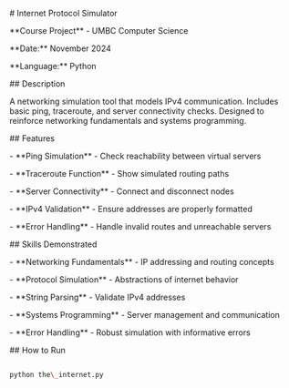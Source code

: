 \# Internet Protocol Simulator



\*\*Course Project\*\* - UMBC Computer Science  

\*\*Date:\*\* November 2024  

\*\*Language:\*\* Python



\## Description

A networking simulation tool that models IPv4 communication. Includes basic ping, traceroute, and server connectivity checks. Designed to reinforce networking fundamentals and systems programming.



\## Features

\- \*\*Ping Simulation\*\* - Check reachability between virtual servers

\- \*\*Traceroute Function\*\* - Show simulated routing paths

\- \*\*Server Connectivity\*\* - Connect and disconnect nodes

\- \*\*IPv4 Validation\*\* - Ensure addresses are properly formatted

\- \*\*Error Handling\*\* - Handle invalid routes and unreachable servers



\## Skills Demonstrated

\- \*\*Networking Fundamentals\*\* - IP addressing and routing concepts

\- \*\*Protocol Simulation\*\* - Abstractions of internet behavior

\- \*\*String Parsing\*\* - Validate IPv4 addresses

\- \*\*Systems Programming\*\* - Server management and communication

\- \*\*Error Handling\*\* - Robust simulation with informative errors



\## How to Run

```bash

python the\_internet.py



